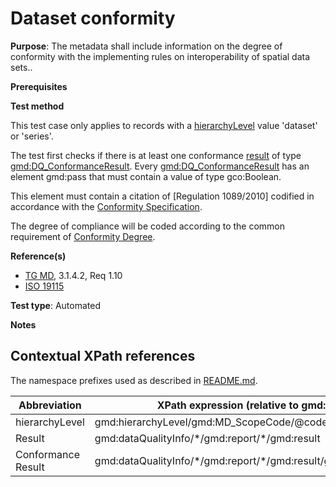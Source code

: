 # Dataset conformity

**Purpose**: The metadata shall include information on the degree of conformity with the implementing 
rules on interoperability of spatial data sets..

**Prerequisites**

**Test method**

This test case only applies to records with a [hierarchyLevel](#hierarchyLevel) value 'dataset' or 'series'.

The test first checks if there is at least one conformance [result](#result) of type [gmd:DQ_ConformanceResult](#ConformanceResult).
Every [gmd:DQ_ConformanceResult](#ConformanceResult) has an element gmd:pass that must contain a value of type gco:Boolean.

This element must contain a citation of [Regulation 1089/2010] codified in accordance with the [Conformity  Specification](#http://inspire.ec.europa.eu/id/ats/metadata/2.0/common/conformity-specification).

The degree of compliance will be coded according to the common requirement of [Conformity  Degree](#http://inspire.ec.europa.eu/id/ats/metadata/2.0/common/conformity-degree).

**Reference(s)**	 

* [TG MD](http://inspire.ec.europa.eu/id/ats/metadata/2.0/datasets-and-series/resource-locator/README#ref_TG_MD), 3.1.4.2, Req 1.10
* [ISO 19115](http://inspire.ec.europa.eu/id/ats/metadata/2.0/datasets-and-series/README#ref_ISO_19115)

**Test type**: Automated

**Notes**

## Contextual XPath references

The namespace prefixes used as described in [README.md](http://inspire.ec.europa.eu/id/ats//ata/2.0/sets-and-series/README#namespaces).

Abbreviation                                   |  XPath expression (relative to gmd:MD_Metadata)
-----------------------------------------------| -------------------------------------------------------------------------
<a name="hierarchyLevel"></a> hierarchyLevel | gmd:hierarchyLevel/gmd:MD_ScopeCode/@codeListValue
<a name="result"></a> Result   | gmd:dataQualityInfo/\*/gmd:report/\*/gmd:result
<a name="ConformanceResult"></a> Conformance Result   | gmd:dataQualityInfo/\*/gmd:report/\*/gmd:result/gmd:DQ_ConformanceResult
